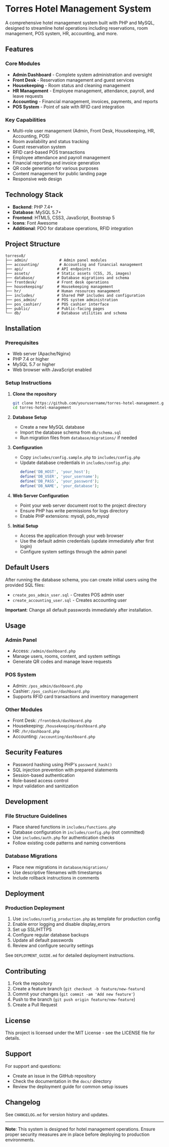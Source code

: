 # Torres Hotel Management System

A comprehensive hotel management system built with PHP and MySQL, designed to streamline hotel operations including reservations, room management, POS system, HR, accounting, and more.

## Features

### Core Modules
- **Admin Dashboard** - Complete system administration and oversight
- **Front Desk** - Reservation management and guest services
- **Housekeeping** - Room status and cleaning management
- **HR Management** - Employee management, attendance, payroll, and leave requests
- **Accounting** - Financial management, invoices, payments, and reports
- **POS System** - Point of sale with RFID card integration

### Key Capabilities
- Multi-role user management (Admin, Front Desk, Housekeeping, HR, Accounting, POS)
- Room availability and status tracking
- Guest reservation system
- RFID card-based POS transactions
- Employee attendance and payroll management
- Financial reporting and invoice generation
- QR code generation for various purposes
- Content management for public landing page
- Responsive web design

## Technology Stack

- **Backend**: PHP 7.4+
- **Database**: MySQL 5.7+
- **Frontend**: HTML5, CSS3, JavaScript, Bootstrap 5
- **Icons**: Font Awesome
- **Additional**: PDO for database operations, RFID integration

## Project Structure

```
torresv8/
├── admin/              # Admin panel modules
├── accounting/         # Accounting and financial management
├── api/               # API endpoints
├── assets/            # Static assets (CSS, JS, images)
├── database/          # Database migrations and schema
├── frontdesk/         # Front desk operations
├── housekeeping/      # Housekeeping management
├── hr/                # Human resources management
├── includes/          # Shared PHP includes and configuration
├── pos_admin/         # POS system administration
├── pos_cashier/       # POS cashier interface
├── public/            # Public-facing pages
└── db/                # Database utilities and schema
```

## Installation

### Prerequisites
- Web server (Apache/Nginx)
- PHP 7.4 or higher
- MySQL 5.7 or higher
- Web browser with JavaScript enabled

### Setup Instructions

1. **Clone the repository**
   ```bash
   git clone https://github.com/yourusername/torres-hotel-management.git
   cd torres-hotel-management
   ```

2. **Database Setup**
   - Create a new MySQL database
   - Import the database schema from `db/schema.sql`
   - Run migration files from `database/migrations/` if needed

3. **Configuration**
   - Copy `includes/config.sample.php` to `includes/config.php`
   - Update database credentials in `includes/config.php`:
     ```php
     define('DB_HOST', 'your_host');
     define('DB_USER', 'your_username');
     define('DB_PASS', 'your_password');
     define('DB_NAME', 'your_database');
     ```

4. **Web Server Configuration**
   - Point your web server document root to the project directory
   - Ensure PHP has write permissions for logs directory
   - Enable PHP extensions: mysqli, pdo_mysql

5. **Initial Setup**
   - Access the application through your web browser
   - Use the default admin credentials (update immediately after first login)
   - Configure system settings through the admin panel

## Default Users

After running the database schema, you can create initial users using the provided SQL files:

- `create_pos_admin_user.sql` - Creates POS admin user
- `create_accounting_user.sql` - Creates accounting user

**Important**: Change all default passwords immediately after installation.

## Usage

### Admin Panel
- Access: `/admin/dashboard.php`
- Manage users, rooms, content, and system settings
- Generate QR codes and manage leave requests

### POS System
- Admin: `/pos_admin/dashboard.php`
- Cashier: `/pos_cashier/dashboard.php`
- Supports RFID card transactions and inventory management

### Other Modules
- Front Desk: `/frontdesk/dashboard.php`
- Housekeeping: `/housekeeping/dashboard.php`
- HR: `/hr/dashboard.php`
- Accounting: `/accounting/dashboard.php`

## Security Features

- Password hashing using PHP's `password_hash()`
- SQL injection prevention with prepared statements
- Session-based authentication
- Role-based access control
- Input validation and sanitization

## Development

### File Structure Guidelines
- Place shared functions in `includes/functions.php`
- Database configuration in `includes/config.php` (not committed)
- Use `includes/auth.php` for authentication checks
- Follow existing code patterns and naming conventions

### Database Migrations
- Place new migrations in `database/migrations/`
- Use descriptive filenames with timestamps
- Include rollback instructions in comments

## Deployment

### Production Deployment
1. Use `includes/config_production.php` as template for production config
2. Enable error logging and disable display_errors
3. Set up SSL/HTTPS
4. Configure regular database backups
5. Update all default passwords
6. Review and configure security settings

See `DEPLOYMENT_GUIDE.md` for detailed deployment instructions.

## Contributing

1. Fork the repository
2. Create a feature branch (`git checkout -b feature/new-feature`)
3. Commit your changes (`git commit -am 'Add new feature'`)
4. Push to the branch (`git push origin feature/new-feature`)
5. Create a Pull Request

## License

This project is licensed under the MIT License - see the LICENSE file for details.

## Support

For support and questions:
- Create an issue in the GitHub repository
- Check the documentation in the `docs/` directory
- Review the deployment guide for common setup issues

## Changelog

See `CHANGELOG.md` for version history and updates.

---

**Note**: This system is designed for hotel management operations. Ensure proper security measures are in place before deploying to production environments.